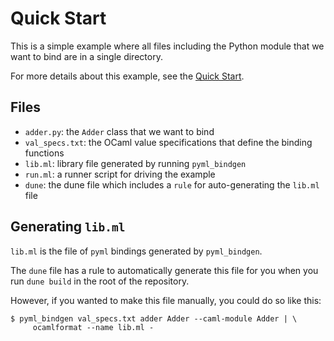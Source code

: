 # Quick Start

This is a simple example where all files including the Python module that we want to bind are in a single directory.

For more details about this example, see the [Quick Start](https://github.com/mooreryan/ocaml_python_bindgen#quick-start).

## Files

* `adder.py`: the `Adder` class that we want to bind
* `val_specs.txt`: the OCaml value specifications that define the binding functions
* `lib.ml`: library file generated by running `pyml_bindgen`
* `run.ml`: a runner script for driving the example
* `dune`: the dune file which includes a `rule` for auto-generating the `lib.ml` file

## Generating `lib.ml`

`lib.ml` is the file of `pyml` bindings generated by `pyml_bindgen`.

The `dune` file has a rule to automatically generate this file for you when you run `dune build` in the root of the repository.

However, if you wanted to make this file manually, you could do so like this:

```
$ pyml_bindgen val_specs.txt adder Adder --caml-module Adder | \
     ocamlformat --name lib.ml -
```

